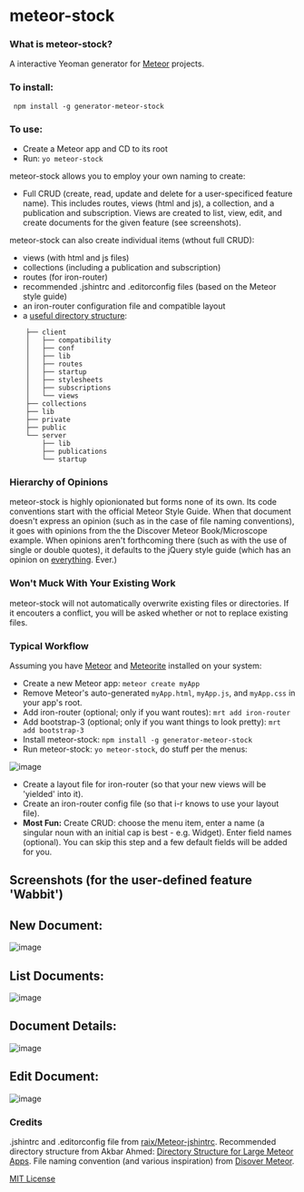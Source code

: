 # meteor-stock

<!-- *Civilisation advances by extending the number of important operations which we can perform without thinking about them.* -Alfred North Whitehead -->

### What is meteor-stock?

A interactive Yeoman generator for [Meteor](http://www.meteor.com) projects.

### To install:

     npm install -g generator-meteor-stock

### To use:

* Create a Meteor app and CD to its root
* Run: `yo meteor-stock`

meteor-stock allows you to employ your own naming to create:

* Full CRUD (create, read, update and delete for a user-specificed feature name).  This includes routes, views (html and js), a collection, and a publication and subscription.  Views are created to list, view, edit, and create documents for the given feature (see screenshots).

meteor-stock can also create individual items (wthout full CRUD):

* views (with html and js files)
* collections (including a publication and subscription)
* routes (for iron-router)
* recommended .jshintrc and .editorconfig files (based on the Meteor style guide)
* an iron-router configuration file and compatible layout
* a [useful directory structure](http://http://www.slideshare.net/AkbarAhmed3/directory-structure-for-large-meteor-apps):



```
    ├── client
    │   ├── compatibility
    │   ├── conf
    │   ├── lib
    │   ├── routes
    │   ├── startup
    │   ├── stylesheets
    │   ├── subscriptions
    │   └── views
    ├── collections
    ├── lib
    ├── private
    ├── public
    └── server
        ├── lib
        ├── publications
        └── startup
```

### Hierarchy of Opinions

meteor-stock is highly opionionated but forms none of its own.  Its code conventions start with the official Meteor Style Guide.  When that document doesn't express an opinion (such as in the case of file naming conventions), it goes with opinions from the the Discover Meteor Book/Microscope example.  When opinions aren't forthcoming there (such as with the use of single or double quotes), it defaults to the jQuery style guide (which has an opinion on [everything](http://contribute.jquery.org/style-guide/js/#quotes).  Ever.)

### Won't Muck With Your Existing Work

meteor-stock will not automatically overwrite existing files or directories.  If it encouters a conflict, you will be asked whether or not to replace existing files.

### Typical Workflow

Assuming you have [Meteor](http://www.meteor.com) and [Meteorite](https://github.com/oortcloud/meteorite) installed on your system:

* Create a new Meteor app: `meteor create myApp`
* Remove Meteor's auto-generated `myApp.html`, `myApp.js`, and `myApp.css` in your app's root.
* Add iron-router (optional; only if you want routes): `mrt add iron-router`
* Add bootstrap-3 (optional; only if you want things to look pretty): `mrt add bootstrap-3`
* Install meteor-stock: `npm install -g generator-meteor-stock`
* Run meteor-stock: `yo meteor-stock`, do stuff per the menus:

![image](https://s3.amazonaws.com/img_general/menu.png)

* Create a layout file for iron-router (so that your new views will be 'yielded' into it).
* Create an iron-router config file (so that i-r knows to use your layout file).
* **Most Fun:** Create CRUD: choose the menu item, enter a name (a singular noun with an initial cap is best  - e.g. Widget).  Enter field names (optional). You can skip this step and a few default fields will be added for you.

## Screenshots (for the user-defined feature 'Wabbit')

## New Document:

![image](https://s3.amazonaws.com/img_general/new.png)

## List Documents:

![image](https://s3.amazonaws.com/img_general/list.png)


## Document Details:

![image](https://s3.amazonaws.com/img_general/detail.png)


## Edit Document:

![image](https://s3.amazonaws.com/img_general/edit.png)


### Credits

.jshintrc and .editorconfig file from [raix/Meteor-jshintrc](https://github.com/raix/Meteor-jshintrc).  Recommended directory structure from Akbar Ahmed: [Directory Structure for Large Meteor Apps](http://www.slideshare.net/AkbarAhmed3/directory-structure-for-large-meteor-apps).  File naming convention (and various inspiration) from [Disover Meteor](https://www.discovermeteor.com/).


[MIT License](http://en.wikipedia.org/wiki/MIT_License)
